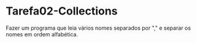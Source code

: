 # Tarefa02-Collections
Fazer um programa que leia vários nomes separados por "," e separar os nomes em ordem alfabética.
